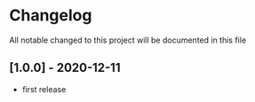 # Changelog
All notable changed to this project will be documented in this file

## [1.0.0] - 2020-12-11
- first release
